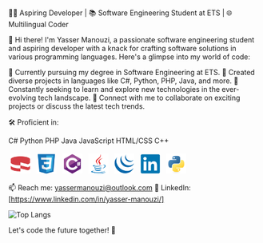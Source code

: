 👨‍💻 Aspiring Developer | 📚 Software Engineering Student at ETS | 🌐 Multilingual Coder

👋 Hi there! I'm Yasser Manouzi, a passionate software engineering student and aspiring developer with a knack for crafting software solutions in various programming languages. Here's a glimpse into my world of code:

💼 Currently pursuing my degree in Software Engineering at ETS.
🌟 Created diverse projects in languages like C#, Python, PHP, Java, and more.
🚀 Constantly seeking to learn and explore new technologies in the ever-evolving tech landscape.
🔗 Connect with me to collaborate on exciting projects or discuss the latest tech trends.

🛠️ Proficient in:

C#
Python
PHP
Java
JavaScript
HTML/CSS
C++

<img src="https://raw.githubusercontent.com/devicons/devicon/master/icons/cakephp/cakephp-original.svg" alt="cakephp" height="40" style="vertical-align:top; margin:4px">  <img src="https://raw.githubusercontent.com/devicons/devicon/master/icons/css3/css3-original.svg" alt="css" height="40" style="vertical-align:top; margin:4px">   <img src="https://raw.githubusercontent.com/devicons/devicon/master/icons/csharp/csharp-original.svg" alt="css" height="40" style="vertical-align:top; margin:4px">   <img src="https://raw.githubusercontent.com/devicons/devicon/master/icons/java/java-original.svg" alt="css" height="40" style="vertical-align:top; margin:4px">  <img src="https://raw.githubusercontent.com/devicons/devicon/master/icons/jquery/jquery-original.svg" alt="css" height="40" style="vertical-align:top; margin:4px">   <img src="https://raw.githubusercontent.com/devicons/devicon/master/icons/linkedin/linkedin-original.svg" alt="css" height="40" style="vertical-align:top; margin:4px">  <img src="https://raw.githubusercontent.com/devicons/devicon/master/icons/python/python-original.svg" alt="css" height="40" style="vertical-align:top; margin:4px">







📫 Reach me: yassermanouzi@outlook.com
🔗 LinkedIn: [https://www.linkedin.com/in/yasser-manouzi/]


![Top Langs](https://github-readme-stats.vercel.app/api/top-langs/?username=YasserManouzi&theme=tokyonight)

Let's code the future together! 🚀
